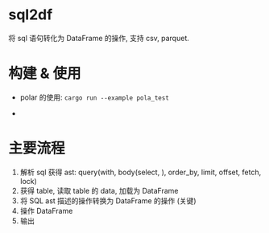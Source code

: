 # sql2df
将 sql 语句转化为 DataFrame 的操作, 支持 csv, parquet.

# 构建 & 使用
- polar 的使用:
`cargo run --example pola_test`

- 

# 主要流程
1. 解析 sql 获得 ast: query(with, body(select, ), order_by, limit, offset, fetch, lock)
2. 获得 table, 读取 table 的 data, 加载为 DataFrame
3. 将 SQL ast 描述的操作转换为 DataFrame 的操作 (关键)
4. 操作 DataFrame
5. 输出